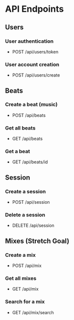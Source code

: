 # API Endpoints

## Users

### User authentication

- POST /api/users/token
  
### User account creation

- POST /api/users/create

## Beats

### Create a beat (music)

- POST /api/beats
  
### Get all beats

- GET /api/beats

### Get a beat

- GET /api/beats/id

## Session

### Create a session

- POST /api/session
 
### Delete a session

- DELETE /api/session

## Mixes (Stretch Goal)

### Create a mix

- POST /api/mix
  
### Get all mixes

- GET /api/mix
  
### Search for a mix

- GET /api/mix/search
